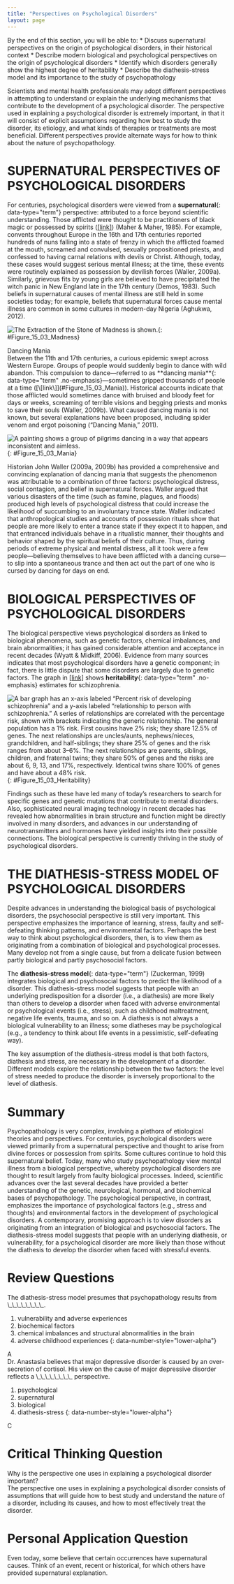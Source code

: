 ```yaml
---
title: "Perspectives on Psychological Disorders"
layout: page
---
```



<div data-type="abstract" markdown="1">
By the end of this section, you will be able to:
* Discuss supernatural perspectives on the origin of psychological disorders, in their historical context
* Describe modern biological and psychological perspectives on the origin of psychological disorders
* Identify which disorders generally show the highest degree of heritability
* Describe the diathesis-stress model and its importance to the study of psychopathology

</div>

Scientists and mental health professionals may adopt different perspectives in attempting to understand or explain the underlying mechanisms that contribute to the development of a psychological disorder. The perspective used in explaining a psychological disorder is extremely important, in that it will consist of explicit assumptions regarding how best to study the disorder, its etiology, and what kinds of therapies or treatments are most beneficial. Different perspectives provide alternate ways for how to think about the nature of psychopathology.

# SUPERNATURAL PERSPECTIVES OF PSYCHOLOGICAL DISORDERS

For centuries, psychological disorders were viewed from a **supernatural**{: data-type="term"} perspective: attributed to a force beyond scientific understanding. Those afflicted were thought to be practitioners of black magic or possessed by spirits ([\[link\]](#Figure_15_03_Madness)) (Maher &amp; Maher, 1985). For example, convents throughout Europe in the 16th and 17th centuries reported hundreds of nuns falling into a state of frenzy in which the afflicted foamed at the mouth, screamed and convulsed, sexually propositioned priests, and confessed to having carnal relations with devils or Christ. Although, today, these cases would suggest serious mental illness; at the time, these events were routinely explained as possession by devilish forces (Waller, 2009a). Similarly, grievous fits by young girls are believed to have precipitated the witch panic in New England late in the 17th century (Demos, 1983). Such beliefs in supernatural causes of mental illness are still held in some societies today; for example, beliefs that supernatural forces cause mental illness are common in some cultures in modern-day Nigeria (Aghukwa, 2012).

 ![The Extraction of the Stone of Madness is shown. ](../resources/CNX_Psych_15_03_Madness.jpg "In The Extraction of the Stone of Madness, a 15th century painting by Hieronymus Bosch, a practitioner is using a tool to extract an object (the supposed &#x201C;stone of madness&#x201D;) from the head of an afflicted person."){: #Figure_15_03_Madness}

<div data-type="note" class="psychology dig-deeper" data-label="Dig Deeper" markdown="1">
<div data-type="title">
Dancing Mania
</div>
Between the 11th and 17th centuries, a curious epidemic swept across Western Europe. Groups of people would suddenly begin to dance with wild abandon. This compulsion to dance—referred to as **dancing mania**{: data-type="term" .no-emphasis}—sometimes gripped thousands of people at a time ([\[link\]](#Figure_15_03_Mania)). Historical accounts indicate that those afflicted would sometimes dance with bruised and bloody feet for days or weeks, screaming of terrible visions and begging priests and monks to save their souls (Waller, 2009b). What caused dancing mania is not known, but several explanations have been proposed, including spider venom and ergot poisoning (“Dancing Mania,” 2011).

![A painting shows a group of pilgrims dancing in a way that appears inconsistent and aimless.](../resources/CNX_Psych_15_03_Mania.jpg "Although the cause of dancing mania, depicted in this painting, was unclear, the behavior was attributed to supernatural forces."){: #Figure_15_03_Mania}


Historian John Waller (2009a, 2009b) has provided a comprehensive and convincing explanation of dancing mania that suggests the phenomenon was attributable to a combination of three factors: psychological distress, social contagion, and belief in supernatural forces. Waller argued that various disasters of the time (such as famine, plagues, and floods) produced high levels of psychological distress that could increase the likelihood of succumbing to an involuntary trance state. Waller indicated that anthropological studies and accounts of possession rituals show that people are more likely to enter a trance state if they expect it to happen, and that entranced individuals behave in a ritualistic manner, their thoughts and behavior shaped by the spiritual beliefs of their culture. Thus, during periods of extreme physical and mental distress, all it took were a few people—believing themselves to have been afflicted with a dancing curse—to slip into a spontaneous trance and then act out the part of one who is cursed by dancing for days on end.

</div>

# BIOLOGICAL PERSPECTIVES OF PSYCHOLOGICAL DISORDERS

The biological perspective views psychological disorders as linked to biological phenomena, such as genetic factors, chemical imbalances, and brain abnormalities; it has gained considerable attention and acceptance in recent decades (Wyatt &amp; Midkiff, 2006). Evidence from many sources indicates that most psychological disorders have a genetic component; in fact, there is little dispute that some disorders are largely due to genetic factors. The graph in [\[link\]](#Figure_15_03_Heritability) shows **heritability**{: data-type="term" .no-emphasis} estimates for schizophrenia.

 ![A bar graph has an x-axis labeled &#x201C;Percent risk of developing schizophrenia&#x201D; and a y-axis labeled &#x201C;relationship to person with schizophrenia.&#x201D; A series of relationships are correlated with the percentage risk, shown with brackets indicating the generic relationship. The general population has a 1% risk. First cousins have 2% risk; they share 12.5% of genes. The next relationships are uncles/aunts, nephews/nieces, grandchildren, and half-siblings; they share 25% of genes and the risk ranges from about 3&#x2013;6%. The next relationships are parents, siblings, children, and fraternal twins; they share 50% of genes and the risks are about 6, 9, 13, and 17%, respectively. Identical twins share 100% of genes and have about a 48% risk.](../resources/CNX_Psych_15_03_Heritability.jpg "A person&#x2019;s risk of developing schizophrenia increases if a relative has schizophrenia. The closer the genetic relationship, the higher the risk."){: #Figure_15_03_Heritability}

Findings such as these have led many of today’s researchers to search for specific genes and genetic mutations that contribute to mental disorders. Also, sophisticated neural imaging technology in recent decades has revealed how abnormalities in brain structure and function might be directly involved in many disorders, and advances in our understanding of neurotransmitters and hormones have yielded insights into their possible connections. The biological perspective is currently thriving in the study of psychological disorders.

# THE DIATHESIS-STRESS MODEL OF PSYCHOLOGICAL DISORDERS

Despite advances in understanding the biological basis of psychological disorders, the psychosocial perspective is still very important. This perspective emphasizes the importance of learning, stress, faulty and self-defeating thinking patterns, and environmental factors. Perhaps the best way to think about psychological disorders, then, is to view them as originating from a combination of biological and psychological processes. Many develop not from a single cause, but from a delicate fusion between partly biological and partly psychosocial factors.

The **diathesis-stress model**{: data-type="term"} (Zuckerman, 1999) integrates biological and psychosocial factors to predict the likelihood of a disorder. This diathesis-stress model suggests that people with an underlying predisposition for a disorder (i.e., a diathesis) are more likely than others to develop a disorder when faced with adverse environmental or psychological events (i.e., stress), such as childhood maltreatment, negative life events, trauma, and so on. A diathesis is not always a biological vulnerability to an illness; some diatheses may be psychological (e.g., a tendency to think about life events in a pessimistic, self-defeating way).

The key assumption of the diathesis-stress model is that both factors, diathesis and stress, are necessary in the development of a disorder. Different models explore the relationship between the two factors: the level of stress needed to produce the disorder is inversely proportional to the level of diathesis.

# Summary

Psychopathology is very complex, involving a plethora of etiological theories and perspectives. For centuries, psychological disorders were viewed primarily from a supernatural perspective and thought to arise from divine forces or possession from spirits. Some cultures continue to hold this supernatural belief. Today, many who study psychopathology view mental illness from a biological perspective, whereby psychological disorders are thought to result largely from faulty biological processes. Indeed, scientific advances over the last several decades have provided a better understanding of the genetic, neurological, hormonal, and biochemical bases of psychopathology. The psychological perspective, in contrast, emphasizes the importance of psychological factors (e.g., stress and thoughts) and environmental factors in the development of psychological disorders. A contemporary, promising approach is to view disorders as originating from an integration of biological and psychosocial factors. The diathesis-stress model suggests that people with an underlying diathesis, or vulnerability, for a psychological disorder are more likely than those without the diathesis to develop the disorder when faced with stressful events.

# Review Questions

<div data-type="exercise">
<div data-type="problem" markdown="1">
The diathesis-stress model presumes that psychopathology results from \_\_\_\_\_\_\_\_.

1.  vulnerability and adverse experiences
2.  biochemical factors
3.  chemical imbalances and structural abnormalities in the brain
4.  adverse childhood experiences
{: data-number-style="lower-alpha"}

</div>
<div data-type="solution" markdown="1">
A

</div>
</div>

<div data-type="exercise">
<div data-type="problem" markdown="1">
Dr. Anastasia believes that major depressive disorder is caused by an over-secretion of cortisol. His view on the cause of major depressive disorder reflects a \_\_\_\_\_\_\_\_ perspective.

1.  psychological
2.  supernatural
3.  biological
4.  diathesis-stress
{: data-number-style="lower-alpha"}

</div>
<div data-type="solution" markdown="1">
C

</div>
</div>

# Critical Thinking Question

<div data-type="exercise">
<div data-type="problem" markdown="1">
Why is the perspective one uses in explaining a psychological disorder important?

</div>
<div data-type="solution" markdown="1">
The perspective one uses in explaining a psychological disorder consists of assumptions that will guide how to best study and understand the nature of a disorder, including its causes, and how to most effectively treat the disorder.

</div>
</div>

# Personal Application Question

<div data-type="exercise">
<div data-type="problem" markdown="1">
Even today, some believe that certain occurrences have supernatural causes. Think of an event, recent or historical, for which others have provided supernatural explanation.

</div>
</div>

